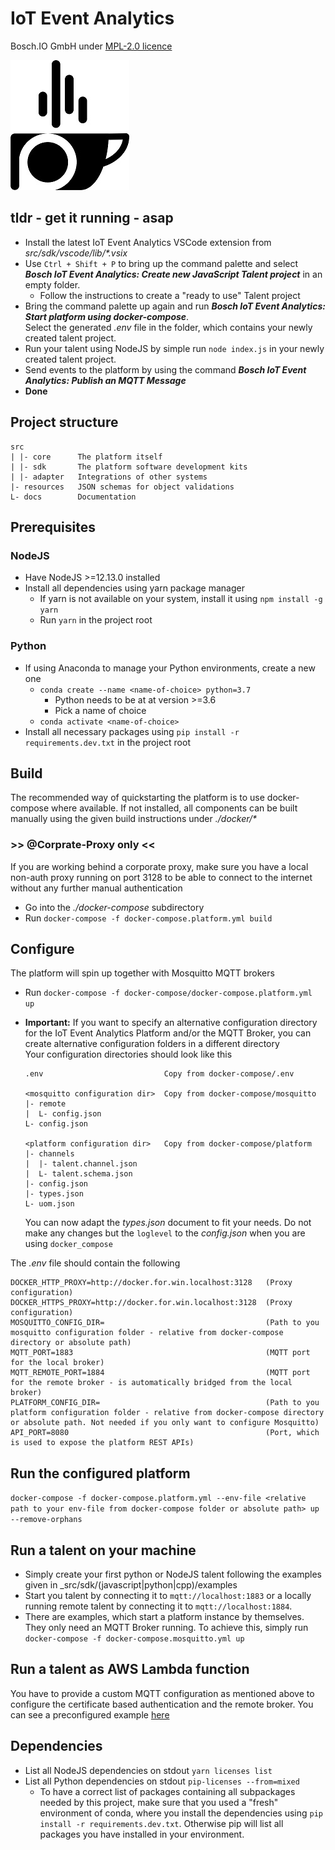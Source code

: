 <!---
  Copyright (c) 2021 Bosch.IO GmbH

  This Source Code Form is subject to the terms of the Mozilla Public
  License, v. 2.0. If a copy of the MPL was not distributed with this
  file, You can obtain one at https://mozilla.org/MPL/2.0/.

  SPDX-License-Identifier: MPL-2.0
-->

# IoT Event Analytics

Bosch.IO GmbH
under [MPL-2.0 licence](https://choosealicense.com/licenses/mpl-2.0/)

![Image of IoTea](./docs/assets/iotea.jpg)

## tldr - get it running - asap

- Install the latest IoT Event Analytics VSCode extension from _src/sdk/vscode/lib/*.vsix_
- Use `Ctrl + Shift + P` to bring up the command palette and select _**Bosch IoT Event Analytics: Create new JavaScript Talent project**_ in an empty folder.
  - Follow the instructions to create a "ready to use" Talent project
- Bring the command palette up again and run _**Bosch IoT Event Analytics: Start platform using docker-compose**_.<br>Select the generated _.env_ file in the folder, which contains your newly created talent project.
- Run your talent using NodeJS by simple run `node index.js` in your newly created talent project.
- Send events to the platform by using the command _**Bosch IoT Event Analytics: Publish an MQTT Message**_
- __Done__

## Project structure

```code
src
| |- core      The platform itself
| |- sdk       The platform software development kits
| |- adapter   Integrations of other systems
|- resources   JSON schemas for object validations
L- docs        Documentation
```

## Prerequisites

### NodeJS

- Have NodeJS >=12.13.0 installed
- Install all dependencies using yarn package manager
  - If yarn is not available on your system, install it using `npm install -g yarn`
  - Run `yarn` in the project root

### Python

- If using Anaconda to manage your Python environments, create a new one
  - `conda create --name <name-of-choice> python=3.7`
    - Python needs to be at at version >=3.6
    - Pick a name of choice
  - `conda activate <name-of-choice>`
- Install all necessary packages using `pip install -r requirements.dev.txt` in the project root

## Build

The recommended way of quickstarting the platform is to use docker-compose where available. If not installed, all components can be built manually using the given build instructions under _./docker/*_

### >> @Corprate-Proxy only <<

If you are working behind a corporate proxy, make sure you have a local non-auth proxy running on port 3128 to be able to connect to the internet without any further manual authentication

- Go into the _./docker-compose_ subdirectory
- Run `docker-compose -f docker-compose.platform.yml build`

## Configure

The platform will spin up together with Mosquitto MQTT brokers

- Run `docker-compose -f docker-compose/docker-compose.platform.yml up`

- __Important:__ If you want to specify an alternative configuration directory for the IoT Event Analytics Platform and/or the MQTT Broker, you can create alternative configuration folders in a different directory<br>
Your configuration directories should look like this

  ```code
  .env                           Copy from docker-compose/.env

  <mosquitto configuration dir>  Copy from docker-compose/mosquitto
  |- remote
  |  L- config.json
  L- config.json

  <platform configuration dir>   Copy from docker-compose/platform
  |- channels
  |  |- talent.channel.json
  |  L- talent.schema.json
  |- config.json
  |- types.json
  L- uom.json
  ```

  You can now adapt the _types.json_ document to fit your needs. Do not make any changes but the `loglevel` to the _config.json_ when you are using `docker_compose`

The _.env_ file should contain the following

```code
DOCKER_HTTP_PROXY=http://docker.for.win.localhost:3128   (Proxy configuration)
DOCKER_HTTPS_PROXY=http://docker.for.win.localhost:3128  (Proxy configuration)
MOSQUITTO_CONFIG_DIR=                                    (Path to you mosquitto configuration folder - relative from docker-compose directory or absolute path)
MQTT_PORT=1883                                           (MQTT port for the local broker)
MQTT_REMOTE_PORT=1884                                    (MQTT port for the remote broker - is automatically bridged from the local broker)
PLATFORM_CONFIG_DIR=                                     (Path to you platform configuration folder - relative from docker-compose directory or absolute path. Not needed if you only want to configure Mosquitto)
API_PORT=8080                                            (Port, which is used to expose the platform REST APIs)
```

## Run the configured platform

`docker-compose -f docker-compose.platform.yml --env-file <relative path to your env-file from docker-compose folder or absolute path> up --remove-orphans`

## Run a talent on your machine

- Simply create your first python or NodeJS talent following the examples given in _src/sdk/(javascript|python|cpp)/examples<br>
- Start you talent by connecting it to `mqtt://localhost:1883` or a locally running remote talent by connecting it to `mqtt://localhost:1884`.<br>
- There are examples, which start a platform instance by themselves. They only need an MQTT Broker running. To achieve this, simply run<br>
`docker-compose -f docker-compose.mosquitto.yml up`

## Run a talent as AWS Lambda function

You have to provide a custom MQTT configuration as mentioned above to configure the certificate based authentication and the remote broker. You can see a preconfigured example [here](./src/sdk/javascript/examples/console/cloud/config/mosquitto/config.json)

## Dependencies

- List all NodeJS dependencies on stdout `yarn licenses list`
- List all Python dependencies on stdout `pip-licenses --from=mixed`
  - To have a correct list of packages containing all subpackages needed by this project, make sure that you used a "fresh" environment of conda, where you install the dependencies using `pip install -r requirements.dev.txt`. Otherwise pip will list all packages you have installed in your environment.
